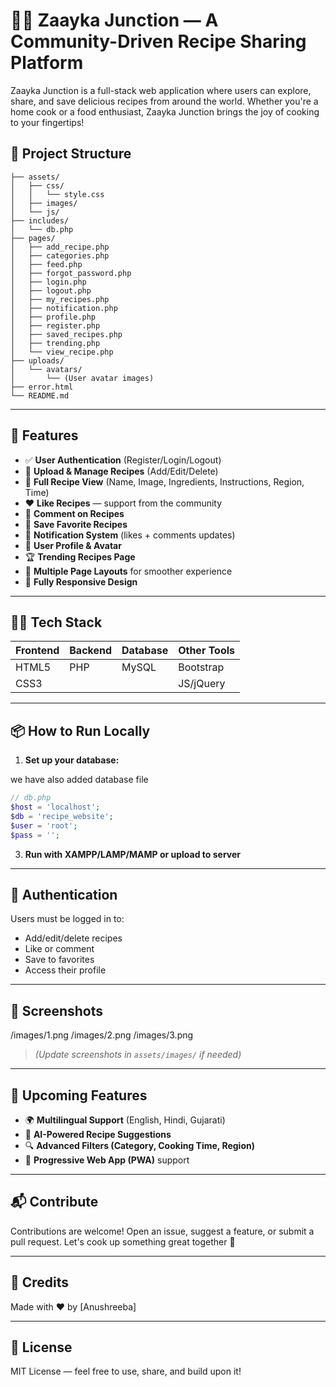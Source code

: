 # 👨‍🍳 Zaayka Junction — A Community-Driven Recipe Sharing Platform

Zaayka Junction is a full-stack web application where users can explore, share, and save delicious recipes from around the world. Whether you're a home cook or a food enthusiast, Zaayka Junction brings the joy of cooking to your fingertips!

## 📂 Project Structure

```
├── assets/
│   ├── css/
│   │   └── style.css
│   ├── images/
│   └── js/
├── includes/
│   └── db.php
├── pages/
│   ├── add_recipe.php
│   ├── categories.php
│   ├── feed.php
│   ├── forgot_password.php
│   ├── login.php
│   ├── logout.php
│   ├── my_recipes.php
│   ├── notification.php
│   ├── profile.php
│   ├── register.php
│   ├── saved_recipes.php
│   ├── trending.php
│   └── view_recipe.php
├── uploads/
│   └── avatars/
│       └── (User avatar images)
├── error.html
└── README.md
```

---

## 🚀 Features

- ✅ **User Authentication** (Register/Login/Logout)
- 📸 **Upload & Manage Recipes** (Add/Edit/Delete)
- 📖 **Full Recipe View** (Name, Image, Ingredients, Instructions, Region, Time)
- ❤️ **Like Recipes** — support from the community
- 💬 **Comment on Recipes**
- 👅 **Save Favorite Recipes**
- 🔔 **Notification System** (likes + comments updates)
- 👤 **User Profile & Avatar**
- 🏆 **Trending Recipes Page**
- 🎨 **Multiple Page Layouts** for smoother experience
- 📱 **Fully Responsive Design**

---

## 🧑‍💻 Tech Stack

| Frontend      | Backend      | Database | Other Tools      |
|---------------|--------------|----------|------------------|
| HTML5         | PHP          | MySQL    | Bootstrap        |
| CSS3          |              |          | JS/jQuery        |

---

## 📦 How to Run Locally


1. **Set up your database:**

we have also added database file 
```php
// db.php
$host = 'localhost';
$db = 'recipe_website';
$user = 'root';
$pass = '';
```

3. **Run with XAMPP/LAMP/MAMP or upload to server**

---

## 🔐 Authentication

Users must be logged in to:
- Add/edit/delete recipes
- Like or comment
- Save to favorites
- Access their profile

---

## 📸 Screenshots

/images/1.png
/images/2.png
/images/3.png

> *(Update screenshots in `assets/images/` if needed)*

---

## 🔧 Upcoming Features

- 🌍 **Multilingual Support** (English, Hindi, Gujarati)
- 🤖 **AI-Powered Recipe Suggestions**
- 🔍 **Advanced Filters (Category, Cooking Time, Region)**
- 📱 **Progressive Web App (PWA)** support

---

## 📬 Contribute

Contributions are welcome! Open an issue, suggest a feature, or submit a pull request. Let's cook up something great together 🍛

---

## 🙌 Credits

Made with ❤️ by [Anushreeba]  


---

## 📄 License

MIT License — feel free to use, share, and build upon it!

